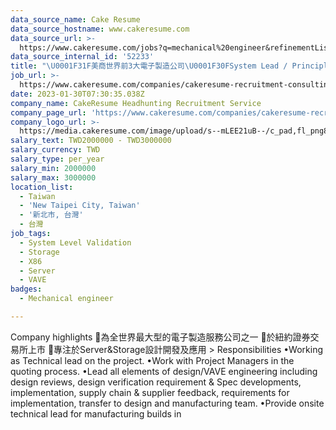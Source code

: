 ```yaml
---
data_source_name: Cake Resume
data_source_hostname: www.cakeresume.com
data_source_url: >-
  https://www.cakeresume.com/jobs?q=mechanical%20engineer&refinementList%5Blang_name%5D%5B0%5D=English&refinementList%5Bsalary_type%5D=per_year&range%5Bsalary_range%5D%5Bmin%5D=1000000&page=3
data_source_internal_id: '52233'
title: "\U0001F31F美商世界前3大電子製造公司\U0001F30FSystem Lead / Principle Engineer(Server/Storage)\U0001F5C4️ - PH"
job_url: >-
  https://www.cakeresume.com/companies/cakeresume-recruitment-consulting/jobs/050a33
date: 2023-01-30T07:30:35.038Z
company_name: CakeResume Headhunting Recruitment Service
company_page_url: 'https://www.cakeresume.com/companies/cakeresume-recruitment-consulting'
company_logo_url: >-
  https://media.cakeresume.com/image/upload/s--mLEE21uB--/c_pad,fl_png8,h_200,w_200/v1620881212/vdbipassrdfr8omwzeq6.png
salary_text: TWD2000000 - TWD3000000
salary_currency: TWD
salary_type: per_year
salary_min: 2000000
salary_max: 3000000
location_list:
  - Taiwan
  - 'New Taipei City, Taiwan'
  - '新北市, 台灣'
  - 台灣
job_tags:
  - System Level Validation
  - Storage
  - X86
  - Server
  - VAVE
badges:
  - Mechanical engineer

---
```


Company highlights 🌟為全世界最大型的電子製造服務公司之一 🌟於紐約證券交易所上市 🌟專注於Server&Storage設計開發及應用 > Responsibilities •Working as Technical lead on the project. •Work with Project Managers in the quoting process. •Lead all elements of design/VAVE engineering including design reviews, design verification requirement & Spec developments, implementation, supply chain & supplier feedback, requirements for implementation, transfer to design and manufacturing team. •Provide onsite technical lead for manufacturing builds in